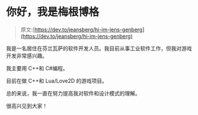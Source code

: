 # 你好，我是梅根博格

> 原文:[https://dev.to/jeansberg/hi-im-jens-genberg](https://dev.to/jeansberg/hi-im-jens-genberg)

我是一名居住在芬兰瓦萨的软件开发人员。我目前从事工业软件工作，但我对游戏开发非常感兴趣。

我主要用 C++和 C#编程。

目前在做 C++和 Lua/Love2D 的游戏项目。

总的来说，我一直在努力提高我对软件和设计模式的理解。

很高兴见到大家！